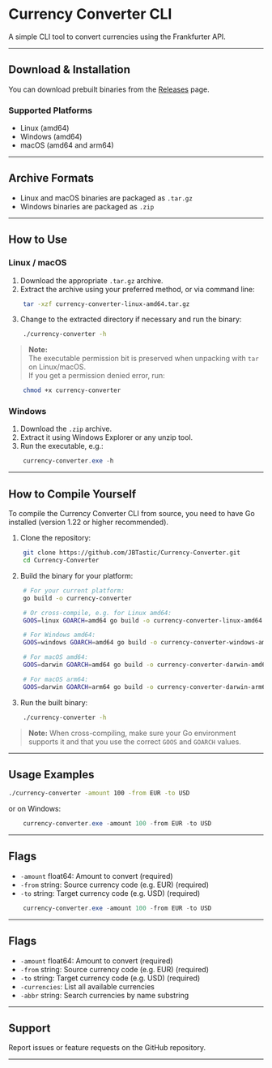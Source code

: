 # Currency Converter CLI

A simple CLI tool to convert currencies using the Frankfurter API.

---

## Download & Installation

You can download prebuilt binaries from the [Releases](https://github.com/yourusername/yourrepo/releases) page.

### Supported Platforms

- Linux (amd64)  
- Windows (amd64)  
- macOS (amd64 and arm64)  

---

## Archive Formats

- Linux and macOS binaries are packaged as `.tar.gz`  
- Windows binaries are packaged as `.zip`  

---

## How to Use

### Linux / macOS

1. Download the appropriate `.tar.gz` archive.  
2. Extract the archive using your preferred method, or via command line:

```bash
    tar -xzf currency-converter-linux-amd64.tar.gz
```

3. Change to the extracted directory if necessary and run the binary:

```bash
    ./currency-converter -h
```

> **Note:**  
> The executable permission bit is preserved when unpacking with `tar` on Linux/macOS.  
> If you get a permission denied error, run:

```bash
    chmod +x currency-converter
```

### Windows

1. Download the `.zip` archive.  
2. Extract it using Windows Explorer or any unzip tool.  
3. Run the executable, e.g.:

```powershell
    currency-converter.exe -h
```

---

## How to Compile Yourself

To compile the Currency Converter CLI from source, you need to have Go installed (version 1.22 or higher recommended).

1. Clone the repository:

```bash
    git clone https://github.com/JBTastic/Currency-Converter.git
    cd Currency-Converter
```

2. Build the binary for your platform:

```bash
    # For your current platform:
    go build -o currency-converter

    # Or cross-compile, e.g. for Linux amd64:
    GOOS=linux GOARCH=amd64 go build -o currency-converter-linux-amd64

    # For Windows amd64:
    GOOS=windows GOARCH=amd64 go build -o currency-converter-windows-amd64.exe

    # For macOS amd64:
    GOOS=darwin GOARCH=amd64 go build -o currency-converter-darwin-amd64

    # For macOS arm64:
    GOOS=darwin GOARCH=arm64 go build -o currency-converter-darwin-arm64
```

3. Run the built binary:

```bash
    ./currency-converter -h
```

> **Note:** When cross-compiling, make sure your Go environment supports it and that you use the correct `GOOS` and `GOARCH` values.

---

## Usage Examples

```bash
./currency-converter -amount 100 -from EUR -to USD

```

or on Windows:

```powershell
    currency-converter.exe -amount 100 -from EUR -to USD
```

---

## Flags

- `-amount` float64: Amount to convert (required)  
- `-from` string: Source currency code (e.g. EUR) (required)  
- `-to` string: Target currency code (e.g. USD) (required)  
```powershell
    currency-converter.exe -amount 100 -from EUR -to USD
```

---

## Flags

- `-amount` float64: Amount to convert (required)  
- `-from` string: Source currency code (e.g. EUR) (required)  
- `-to` string: Target currency code (e.g. USD) (required)  
- `-currencies`: List all available currencies  
- `-abbr` string: Search currencies by name substring  

---

## Support

Report issues or feature requests on the GitHub repository.

---
